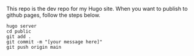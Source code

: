 This repo is the dev repo for my Hugo site. When you want to publish to github pages, follow the steps below.

```
hugo server
cd public
git add .
git commit -m "[your message here]"
git push origin main
```
